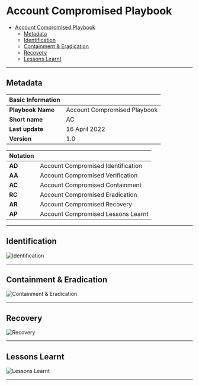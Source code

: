 # Account Compromised Playbook

- [Account Compromised Playbook](#account-compromised-playbook)
  - [Metadata](#metadata)
  - [Identification](#identification)
  - [Containment & Eradication](#containment--eradication)
  - [Recovery](#recovery)
  - [Lessons Learnt](#lessons-learnt)

---

## Metadata

| Basic Information ||
| --- | --- |
| **Playbook Name** | Account Compromised Playbook |
| **Short name** | AC |
| **Last update** | 16 April 2022 |
| **Version** | 1.0 |

| Notation ||
| --- | --- |
| **AD** | Account Compromised Identification |
| **AA** | Account Compromised Verification |
| **AC** | Account Compromised Containment |
| **RC** | Account Compromised Eradication |
| **AR** | Account Compromised Recovery |
| **AP** | Account Compromised Lessons Learnt |

---

## Identification

![Identification](images/ef947400158a6a34e3b0287e0880b941cd2febeeb93debd0963d7dff09eb2491.png)  

---

## Containment & Eradication

![Containment & Eradication](images/787c41ce65a02e793219dde6c1b7254be005d090eda108e8164483e3c42302ec.png)  

---

## Recovery

![Recovery](images/4fbe093c2bc59659e5f2e0c2cb6a236fe5dd2960acde8801232de886e1e8d241.png)  

---

## Lessons Learnt

![Lessons Learnt](images/4af61e93122ceb007da531c90236028966c49da5e067abcce2d332e162bbe7ad.png)  


---